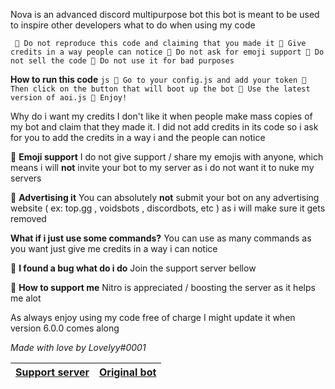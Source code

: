 Nova is an advanced discord multipurpose bot
this bot is meant to be used to inspire other developers
what to do when using my code

``
🔹 Do not reproduce this code and claiming that you made it
🔹 Give credits in a way people can notice
🔹 Do not ask for emoji support
🔹 Do not sell the code
🔹 Do not use it for bad purposes``

**How to run this code**
``js
🔹 Go to your config.js and add your token
🔹 Then click on the button that will boot up the bot
🔹 Use the latest version of aoi.js
🔹 Enjoy!``

Why do i want my credits
I don't like it when people make mass copies of my bot and claim that they made it. I did not add credits in its code so i ask for you to add the credits in a way i and the people can notice

🔹 __Emoji support__
I do not give support / share my emojis with anyone, which means i will **not** invite your bot to my server as i do not want it to nuke my servers

🔹 __Advertising it__
You can absolutely **not** submit your bot on any advertising website ( ex: top.gg , voidsbots , discordbots, etc ) as i will make sure it gets removed

__What if i just use some commands?__
You can use as many commands as you want just give me credits in a way i can notice

🔹 __I found a bug what do i do__
Join the support server bellow

🔹 __How to support me__
Nitro is appreciated / boosting the server as it helps me alot

As always enjoy using my code free of charge
I might update it when version 6.0.0 comes along 

*Made with love by Lovelyy#0001*

|[Support server](https://discord.gg/AyCWGr4zj6)|[Original bot](https://discord.com/api/oauth2/authorize?client_id=957196693298896906&permissions=1479549643895&scope=bot%20applications.commands)
|---|---|

